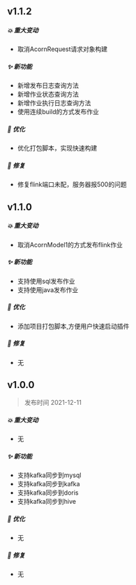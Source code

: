 ## **v1.1.2**

##### 💥️ 重大变动

- 取消AcornRequest请求对象构建

##### ✨ 新功能

- 新增发布日志查询方法
- 新增作业状态查询方法
- 新增作业执行日志查询方法
- 使用连续build的方式发布作业

##### 🎨 优化

- 优化打包脚本，实现快速构建

##### 🐛 修复

- 修复flink端口未配，服务器报500的问题


## **v1.1.0**

##### 💥️ 重大变动

- 取消AcornModel1的方式发布flink作业

##### ✨ 新功能

- 支持使用sql发布作业
- 支持使用java发布作业

##### 🎨 优化

- 添加项目打包脚本,方便用户快速启动插件

##### 🐛 修复

- 无

## **v1.0.0**

> 发布时间 2021-12-11

##### 💥️ 重大变动

- 无

##### ✨ 新功能

- 支持kafka同步到mysql
- 支持kafka同步到kafka
- 支持kafka同步到doris
- 支持kafka同步到hive

##### 🎨 优化

- 无

##### 🐛 修复

- 无
